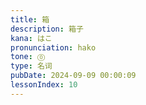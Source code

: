```yaml
---
title: 箱
description: 箱子
kana: はこ
pronunciation: hako
tone: ⓪
type: 名词
pubDate: 2024-09-09 00:00:09
lessonIndex: 10
---
```

